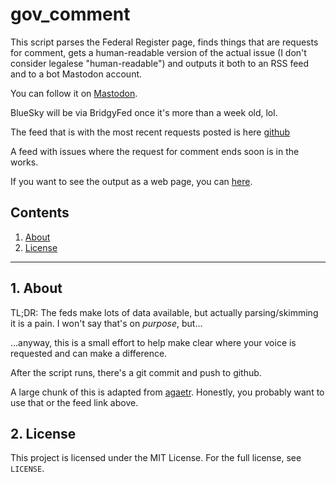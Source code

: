 # gov_comment

This script parses the Federal Register page, finds things that are requests for 
comment, gets a human-readable version of the actual issue (I don't consider 
legalese "human-readable") and outputs it both to an RSS feed and to a bot 
Mastodon account. 

You can follow it on [Mastodon](https://faithcollapsing.com/@USGovComment).

BlueSky will be via BridgyFed once it's more than a week old, lol.

The feed that is with the most recent requests posted is here [github](https://raw.githubusercontent.com/uriel1998/gov_comment/refs/heads/master/rss_output/gov_rfc_rss.xml) 

A feed with issues where the request for comment ends soon is in the works.

If you want to see the output as a web page, you can [here](https://ideatrash.net/us-government-requests-for-comment).


## Contents
 1. [About](#1-about)
 2. [License](#2-license)
 
 ***

## 1. About

TL;DR: The feds make lots of data available, but actually parsing/skimming it is a pain. 
I won't say that's on *purpose*, but... 

...anyway, this is a small effort to help make clear where your voice is requested and can make a difference.

After the script runs, there's a git commit and push to github. 

A large chunk of this is adapted from [agaetr](https://github.com/uriel1998/agaetr). Honestly, you probably want to use that or the feed link above.

## 2. License

This project is licensed under the MIT License. For the full license, see `LICENSE`.
